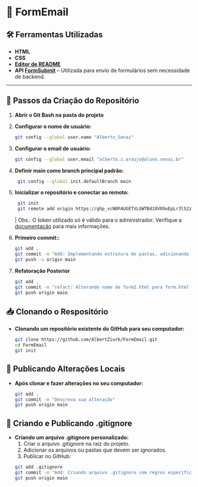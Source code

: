 # 📧 FormEmail

## 🛠️ Ferramentas Utilizadas
- **HTML**
- **CSS**
- **[Editor de README](https://readme.so/pt)** 
- **API [FormSubmit](https://formsubmit.co/)** – Utilizada para envio de formulários sem necessidade de backend.

---

## 🚀 Passos da Criação do Repositório

1. **Abrir o Git Bash na pasta do projeto**
2. **Configurar o nome de usuário:**
   ```bash
   git config --global user.name "Alberto_Senai"
3. **Configurar o email de usuário:**
   ```bash
   git config --global user.email "alberto.z.araujo@aluno.senai.br"
4. **Definir main como branch principal padrão:**
   ```bash
    git config --global init.defaultBranch main
5. **Inicializar o repositório e conectar ao remoto:**   
   ```bash
    git init
    git remote add origin https://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@github.com/AlbertZiurk/FormEmail.git
   ```
    | Obs.: O token utilizado só é válido para o administrador. Verifique a [documentação](https://docs.github.com/en/authentication/keeping-your-account-and-data-secure/managing-your-personal-access-tokens) para mais informações.

6. **Primeiro commit::**    
    ```bash
    git add .
    git commit -m "Add: Implementando estrutura de pastas, adicionando páginas thanks.html e form2.html, estilizando componentes com style.css e thanks.css"
    git push -u origin main
7. **Refatoração Posterior**
    ```bash
    git add .
    git commit -m "refact: Alterando nome de form2.html para form.html e alterando nome de thankfull.html para thanks.html, incluindo alterações de nomes nos caminhos dos arquivos"
    git push origin main

## 📥 Clonando o Respositório

- **Clonando um repositório existente do GitHub para seu computador:**
    ```bash
    git clone https://github.com/AlbertZiurk/FormEmail.git
    cd FormEmail
    git init

## 🔄 Publicando Alterações Locais

- **Após clonar e fazer alterações no seu computador:**
    ```bash
    git add .
    git commit -m "Descreva sua alteração"
    git push origin main

## 📄 Criando e Publicando .gitignore

- **Criando um arquivo .gitignore personalizado:**
    1. Criar o arquivo .gitignore na raiz do projeto.
    2. Adicionar os arquivos ou pastas que devem ser ignorados.
    3. Publicar no GitHub:
    ```bash
    git add .gitignore
    git commit -m "Add: Criando arquivo .gitignore com regras específicas"
    git push origin main
